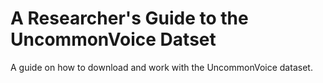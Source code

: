 # A Researcher's Guide to the UncommonVoice Datset

A guide on how to download and work with the UncommonVoice dataset.
